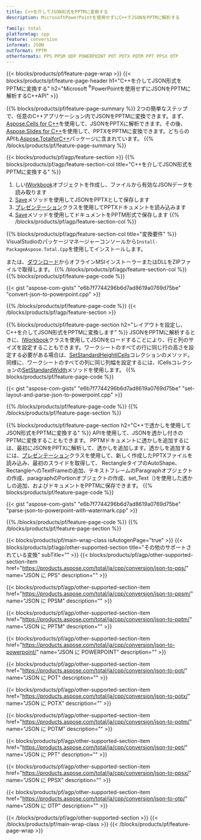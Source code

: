 ```yaml
---
title: C++を介してJSON形式をPPTMに変換する
description: MicrosoftPowerPointを使用せずにC++でJSONをPPTMに解析する

family: total
platformtag: cpp
feature: conversion
informat: JSON
outformat: PPTM
otherformats: PPS PPSM ODP POWERPOINT POT POTX POTM PPT PPSX OTP
---
```

{{< blocks/products/pf/feature-page-wrap >}}
{{< blocks/products/pf/feature-page-header h1="C++を介してJSON形式をPPTMに変換する" h2="Microsoft <sup>&reg;</sup>PowerPointを使用せずにJSONをPPTMに解析するC++API" >}}

{{% blocks/products/pf/feature-page-summary %}}
2つの簡単なステップで、任意のC++アプリケーション内でJSONをPPTMに変換できます。まず、[Aspose.Cells for C++](https://products.aspose.com/cells/cpp/)を使用して、JSONをPPTXに解析できます。その後、[Aspose.Slides for C++](https://products.aspose.com/slides/cpp/)を使用して、PPTXをPPTMに変換できます。どちらのAPIも[Aspose.TotalforC++](https://products.aspose.com/total/cpp/)パッケージに含まれています。 
{{% /blocks/products/pf/feature-page-summary  %}}

{{< blocks/products/pf/agp/feature-section >}}
{{% blocks/products/pf/agp/feature-section-col title="C++を介してJSON形式をPPTMに変換する" %}}
1. しい[IWorkbook](https://reference.aspose.com/cells/cpp/class/aspose.cells.i_workbook)オブジェクトを作成し、ファイルから有効なJSONデータを読み取ります
2. [Save](https://reference.aspose.com/cells/cpp/class/aspose.cells.i_workbook#a9460f52a2dec8f4bf623a4905167d997)メソッドを使用してJSONをPPTXとして保存します
3. [プレゼンテーション](https://reference.aspose.com/slides/cpp/class/aspose.slides.presentation)クラスを使用してPPTXドキュメントを読み込みます
4. [Save](https://reference.aspose.com/slides/cpp/class/aspose.slides.presentation#afcd59ec697bf05c10f78c3869de2ec9e)メソッドを使用してドキュメントをPPTM形式で保存します
{{% /blocks/products/pf/agp/feature-section-col %}}

{{% blocks/products/pf/agp/feature-section-col title="変換要件" %}}
VisualStudioのパッケージマネージャーコンソールから```Install-PackageAspose.Total.Cpp```を使用してインストールします。

または、[ダウンロード](https://releases.aspose.com/total/cpp)からオフラインMSIインストーラーまたはDLLをZIPファイルで取得します。
{{% /blocks/products/pf/agp/feature-section-col %}}
{{% blocks/products/pf/feature-page-code %}}

{{< gist "aspose-com-gists" "e6b7f7744296b6d7ad8619a0769d75be" "convert-json-to-powerpoint.cpp" >}}



{{% /blocks/products/pf/feature-page-code %}}
{{< /blocks/products/pf/agp/feature-section >}}

{{% blocks/products/pf/feature-page-section  h2="レイアウトを設定し、C++を介してJSON形式をPPTMに変換します" %}}
JSONをPPTMに解析するときに、[IWorkbook](https://reference.aspose.com/cells/cpp/class/aspose.cells.i_workbook)クラスを使用してJSONをロードすることにより、行と列のサイズを設定することもできます。ワークシートのすべての行に同じ行の高さを設定する必要がある場合は、[SetStandardHeight](https://reference.aspose.com/cells/cpp/class/aspose.cells.i_cell#a0b79a3163e2b601aa1b6a6a1e3f1467fを使用して設定できます。 )[ICells](https://reference.aspose.com/cells/cpp/class/aspose.cells.i_cell)コレクションのメソッド。同様に、ワークシートのすべての列に同じ列幅を設定するには、ICellsコレクションの[SetStandardWidth](https://reference.aspose.com/cells/cpp/class/aspose.cells.i_cell#a48f5dbccc3bf4bb9e6e882094b500bd7)メソッドを使用します。
{{% blocks/products/pf/feature-page-code %}}

{{< gist "aspose-com-gists" "e6b7f7744296b6d7ad8619a0769d75be" "set-layout-and-parse-json-to-powerpoint.cpp" >}}

{{% /blocks/products/pf/feature-page-code  %}}
{{% /blocks/products/pf/feature-page-section %}}

{{% blocks/products/pf/feature-page-section  h2="C++で透かしを使用してJSON形式をPPTMに変換する" %}}
APIを使用して、JSONを透かし付きのPPTMに変換することもできます。 PPTMドキュメントに透かしを追加するには、最初にJSONをPPTXに解析して、透かしを追加します。透かしを追加するには、[プレゼンテーション](https://reference.aspose.com/slides/cpp/class/aspose.slides.presentation)クラスを使用して、新しく作成したPPTXファイルを読み込み、最初のスライドを取得して、 RectangleタイプのAutoShape、RectangleへのTextFrameの追加、テキストフレームのParagraphオブジェクトの作成、paragraphのPortionオブジェクトの作成、set_Text（)を使用した透かしの追加、およびドキュメントをPPTMに保存できます。
{{% blocks/products/pf/feature-page-code %}}

{{< gist "aspose-com-gists" "e6b7f7744296b6d7ad8619a0769d75be" "parse-json-to-powerpoint-with-watermark.cpp" >}}

{{% /blocks/products/pf/feature-page-code  %}}
{{% /blocks/products/pf/feature-page-section %}}

{{< blocks/products/pf/main-wrap-class isAutogenPage="true" >}}
{{< blocks/products/pf/agp/other-supported-section title="その他のサポートされている変換" subTitle="" >}}
{{< blocks/products/pf/agp/other-supported-section-item href="https://products.aspose.com/total/ja/cpp/conversion/json-to-pps/" name="JSON に PPS" description="" >}}

{{< blocks/products/pf/agp/other-supported-section-item href="https://products.aspose.com/total/ja/cpp/conversion/json-to-ppsm/" name="JSON に PPSM" description="" >}}

{{< blocks/products/pf/agp/other-supported-section-item href="https://products.aspose.com/total/ja/cpp/conversion/json-to-pptm/" name="JSON に PPTM" description="" >}}

{{< blocks/products/pf/agp/other-supported-section-item href="https://products.aspose.com/total/ja/cpp/conversion/json-to-powerpoint/" name="JSON に POWERPOINT" description="" >}}

{{< blocks/products/pf/agp/other-supported-section-item href="https://products.aspose.com/total/ja/cpp/conversion/json-to-pot/" name="JSON に POT" description="" >}}

{{< blocks/products/pf/agp/other-supported-section-item href="https://products.aspose.com/total/ja/cpp/conversion/json-to-potx/" name="JSON に POTX" description="" >}}

{{< blocks/products/pf/agp/other-supported-section-item href="https://products.aspose.com/total/ja/cpp/conversion/json-to-potm/" name="JSON に POTM" description="" >}}

{{< blocks/products/pf/agp/other-supported-section-item href="https://products.aspose.com/total/ja/cpp/conversion/json-to-ppt/" name="JSON に PPT" description="" >}}

{{< blocks/products/pf/agp/other-supported-section-item href="https://products.aspose.com/total/ja/cpp/conversion/json-to-ppsx/" name="JSON に PPSX" description="" >}}

{{< blocks/products/pf/agp/other-supported-section-item href="https://products.aspose.com/total/ja/cpp/conversion/json-to-otp/" name="JSON に OTP" description="" >}}


{{< /blocks/products/pf/agp/other-supported-section >}}
{{< /blocks/products/pf/main-wrap-class >}}
{{< /blocks/products/pf/feature-page-wrap >}}
